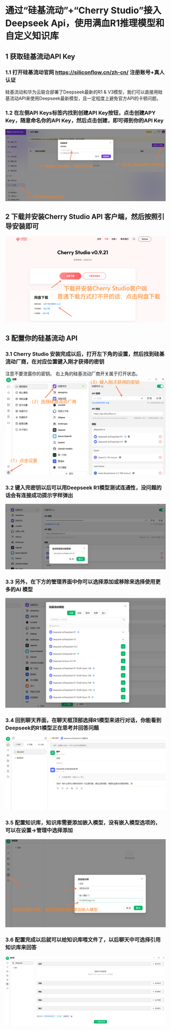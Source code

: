 # 通过“硅基流动”+“Cherry Studio”接入Deepseek Api，使用满血R1推理模型和自定义知识库
 
## 1 获取硅基流动API Key

### 1.1 打开硅基流动官网 https://siliconflow.cn/zh-cn/ 注册账号+真人认证

硅基流动和华为云联合部署了Deepseek最新的R1 & V3模型，我们可以直接用硅基流动API来使用Deepseek最新模型，且一定程度上避免官方API的卡顿问题。

### 1.2 在左侧API Keys标签内找到创建API Key按钮，点击创建APY Key，随意命名你的API Key，然后点击创建，即可得到你的API Key

![alt text](<Asset/SFlow Get API Key.png>)

## 2 下载并安装Cherry Studio API 客户端，然后按照引导安装即可

![alt text](<Asset/Cherry Studio.png>)

## 3 配置你的硅基流动 API

### 3.1 Cherry Studio 安装完成以后，打开左下角的设置，然后找到硅基流动厂商，在对应位置键入刚才获得的密钥

注意不要泄露你的密钥。
右上角的硅基流动厂商开关属于打开状态。
![alt text](<Asset/Set Api Key.png>)

### 3.2 键入完密钥以后可以用Deepseek R1模型测试连通性，没问题的话会有连接成功提示字样弹出

![alt text](<Asset/Model Check.png>)

### 3.3 另外，在下方的管理界面中你可以选择添加或移除来选择使用更多的AI 模型

![alt text](<Asset/config model.png>)

### 3.4 回到聊天界面，在聊天框顶部选择R1模型来进行对话，你能看到Deepseek的R1模型正在思考并回答问题

![alt text](Asset/Chat.png)

### 3.5 配置知识库，知识库需要添加嵌入模型，没有嵌入模型选项的，可以在设置->管理中选择添加

![alt text](<Asset/Knowled Database.png>)

### 3.6 配置完成以后就可以给知识库喂文件了，以后聊天中可选择引用知识库来回答

![alt text](<Asset/Knowledge Database Done.png>)

